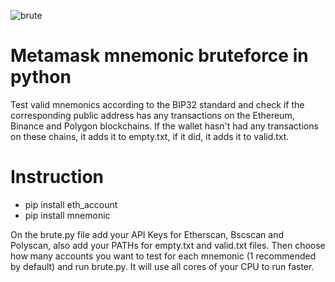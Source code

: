 ![brute](https://user-images.githubusercontent.com/68604388/232552949-1bd03b4a-2392-4007-8dd0-568bac6ae21a.PNG)
# Metamask mnemonic bruteforce in python
Test valid mnemonics according to the BIP32 standard and check if the corresponding public address has any transactions on the Ethereum, Binance and Polygon blockchains. If the wallet hasn't had any transactions on these chains, it adds it to empty.txt, if it did, it adds it to valid.txt.

# Instruction
- pip install eth_account
- pip install mnemonic

On the brute.py file add your API Keys for Etherscan, Bscscan and Polyscan, also add your PATHs for empty.txt and valid.txt files. Then choose how many accounts you want to test for each mnemonic (1 recommended by default) and run brute.py. It will use all cores of your CPU to run faster.

